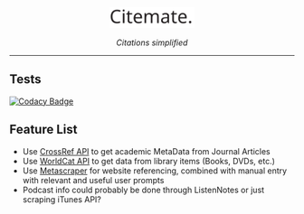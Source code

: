 <p align="center"><img src="https://github.com/honsaar/Citemate/blob/master/src/assets/logo.svg" width="150" alt="Citemate logo"></p>
<p align="center"><em>Citations simplified</em></p>
<hr>

## Tests

  [![Codacy Badge](https://api.codacy.com/project/badge/Grade/f0e99898f1084a1fb3abff9da15ec966)](https://app.codacy.com/app/honsaar/Citemate?utm_source=github.com&utm_medium=referral&utm_content=honsaar/Citemate&utm_campaign=Badge_Grade_Dashboard) 

## Feature List
- Use [CrossRef API](https://github.com/CrossRef/rest-api-doc) to get academic MetaData from Journal Articles
- Use [WorldCat API](https://www.oclc.org/developer/develop/web-services/worldcat-search-api.en.html) to get data from library items (Books, DVDs, etc.)
- Use [Metascraper](https://metascraper.js.org/#/) for website referencing, combined with manual entry with relevant and useful user prompts
- Podcast info could probably be done through ListenNotes or just scraping iTunes API?
